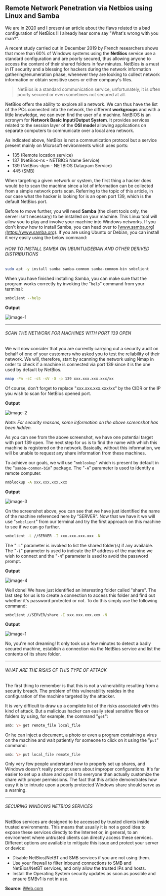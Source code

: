 ## Remote Network Penetration via Netbios using Linux and Samba

We are in 2020 and I present an article about the flaws related to a bad configuration of NetBios !! I already hear some say "What's wrong with you man?".

A recent study carried out in December 2019 by French researchers shows that more than 60% of Windows systems using the **NetBios** service use a standard configuration and are poorly secured, thus allowing anyone to access the content of their shared folders in few minutes. NetBios is a must in IT security and a blessing for hackers during the network information gathering/enumeration phase, whenever they are looking to collect network information or obtain sensitive users or either company's files.

> NetBios is a standard communication service, unfortunately, it is often poorly secured or even sometimes not secured at all.

NetBios offers the ability to explore all a network. We can thus have the list of the PCs connected into the network, the different **workgroups** and with a little knowledge, we can even find the user of a machine. NetBIOS is an acronym for **Network Basic Input/Output System**. It provides services related to the session layer of the **OSI model** allowing applications on separate computers to communicate over a local area network.

As indicated above, NetBios is not a communication protocol but a service present mainly on Microsoft environments which uses ports:

- 135 (Remote location service)
- 137 (NetBios-ns - NETBIOS Name Service)
- 139 (NetBios-dgm - NETBIOS Datagram Service)
- 445 (SMB)

When targeting a given network or system, the first thing a hacker does would be to scan the machine since a lot of information can be collected from a simple network ports scan. Referring to the topic of this article, in our case what the hacker is looking for is an open port 139, which is the default NetBios port.

Before to move further, you will need **Samba** (the client tools only, the server isn't necessary) to be installed on your machine. This Linux tool will allow you to play and involve your machine into Windows networks. If you don't know how to install Samba, you can head over to [www.samba.org](https://www.samba.org). If you are using Ubuntu or Debian, you can install it very easily using the below command:

###### HOW TO INSTALL SAMBA ON UBUNTU/DEBIAN AND OTHER DERIVED DISTRIBUTIONS

```bash
sudo apt -y install samba samba-common samba-common-bin smbclient
```

When you have finished installing Samba, you can make sure that the program works correctly by invoking the "`help`" command from your terminal:

```bash
smbclient --help
```

**Output**

![image-1](https://raw.githubusercontent.com/cybsploit/tutorials/master/medias/4d684c7ef1d373b25307e603823e9312-1.png "Image-1")

* * *

###### SCAN THE NETWORK FOR MACHINES WITH PORT 139 OPEN

We will now consider that you are currently carrying out a security audit on behalf of one of your customers who asked you to test the reliability of their network. We will, therefore, start by scanning the network using Nmap in order to check if a machine is connected via port 139 since it is the one used by default by NetBios.

```bash
nmap -Pn -sC -sS -sV -O -p 139 xxx.xxx.xxx.xxx/xx
```

Of course, don't forget to replace "xxx.xxx.xxx.xxx/xx" by the CIDR or the IP you wish to scan for NetBios opened port.

**Output**

![image-2](https://raw.githubusercontent.com/cybsploit/tutorials/master/medias/4d684c7ef1d373b25307e603823e9312-2.png "Image-2")

_Note: For security reasons, some information on the above screenshot has been hidden._

As you can see from the above screenshot, we have one potential target with port 139 open. The next step for us is to find the name with which this machine is registered on the network. Basically, without this information, we will be unable to request any share information from these machines.

To achieve our goals, we will use "`nmblookup`" which is present by default in the "`samba-common-bin`" package. The "`-A`" parameter is used to identify a remote computer.

```bash
nmblookup -A xxx.xxx.xxx.xxx
```

**Output**

![image-3](https://raw.githubusercontent.com/cybsploit/tutorials/master/medias/4d684c7ef1d373b25307e603823e9312-3.png "Image-3")

On the screenshot above, you can see that we have just identified the name of the machine referenced here by "SERVER". Now that we have it we will use "`smbclient`" from our terminal and try the first approach on this machine to see if we can go further.

```bash
smbclient -L //SERVER -I xxx.xxx.xxx.xxx -N
```

The "`-L`" parameter is invoked to list the shared folder(s) if any available. The "`-I`" parameter is used to indicate the IP address of the machine we wish to connect and the "`-N`" parameter is used to avoid the password prompt.

**Output**

![image-4](https://raw.githubusercontent.com/cybsploit/tutorials/master/medias/4d684c7ef1d373b25307e603823e9312-4.png "Image-4")

Well done! We have just identified an interesting folder called "share". The last step for us is to create a connection to access this folder and find out whether it's password protected or not. To do this simply use the following command:

```bash
smbclient //SERVER/share -I xxx.xxx.xxx.xxx -N
```

**Output**

![image-1](https://raw.githubusercontent.com/cybsploit/tutorials/master/medias/4d684c7ef1d373b25307e603823e9312-1.png "Image-5")

No, you're not dreaming! It only took us a few minutes to detect a badly secured machine, establish a connection via the NetBios service and list the contents of its share folder.

* * *

###### WHAT ARE THE RISKS OF THIS TYPE OF ATTACK

The first thing to remember is that this is not a vulnerability resulting from a security breach. The problem of this vulnerability resides in the configuration of the machine targeted by the attacker.

It is very difficult to draw up a complete list of the risks associated with this kind of attack. But a malicious hacker can easily steal sensitive files or folders by using, for example, the command "`get`":

```bash
smb: \> get remote_file local_file
```

Or he can inject a document, a photo or even a program containing a virus on the machine and wait patiently for someone to click on it using the "`put`" command:

```bash
smb: \> put local_file remote_file
```

Only very few people understand how to properly set up shares, and Windows doesn't really prompt users about improper configurations. It's far easier to set up a share and open it to everyone than actually customize the share with proper permissions. The fact that this article demonstrates how easy it is to intrude upon a poorly protected Windows share should serve as a warning.

* * *

###### SECURING WINDOWS NETBIOS SERVICES

NetBios services are designed to be accessed by trusted clients inside trusted environments. This means that usually it is not a good idea to expose these services directly to the Internet or, in general, to an environment where untrusted clients can directly access these services. Different options are available to mitigate this issue and protect your server or device:

- Disable NetBios/NetBT and SMB services if you are not using them.
- Use your firewall to filter inbound connections to SMB and NetBios/NetBT services, and only allow the trusted IPs and hosts.
- Install the Operating System security updates as soon as possible and ensure SMBv1 is not in use.

**Source:** [iWeb.com](https://kb.iweb.com/hc/en-us/articles/115000274491-Securing-Windows-SMB-and-NetBios-NetBT-Services)
